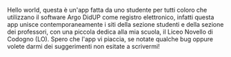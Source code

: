 Hello world, questa è un'app fatta da uno studente per tutti coloro che utilizzano il software Argo DidUP come registro elettronico, infatti questa app unisce contemporaneamente i siti della sezione studenti e della sezione dei professori, con una piccola dedica alla mia scuola, il Liceo Novello di Codogno (LO). 
Spero che l'app vi piaccia, se notate qualche bug oppure volete darmi dei suggerimenti non esitate a scrivermi!
